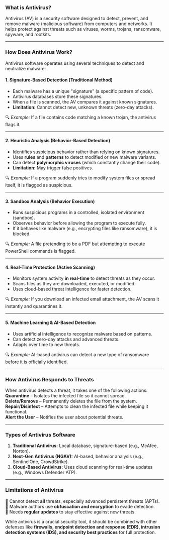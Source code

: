 ### **What is Antivirus?**  
Antivirus (AV) is a security software designed to detect, prevent, and remove malware (malicious software) from computers and networks. It helps protect against threats such as viruses, worms, trojans, ransomware, spyware, and rootkits.

---

### **How Does Antivirus Work?**  

Antivirus software operates using several techniques to detect and neutralize malware:

#### **1. Signature-Based Detection (Traditional Method)**
   - Each malware has a unique "signature" (a specific pattern of code).  
   - Antivirus databases store these signatures.  
   - When a file is scanned, the AV compares it against known signatures.  
   - **Limitation:** Cannot detect new, unknown threats (zero-day attacks).  

   🔍 *Example:* If a file contains code matching a known trojan, the antivirus flags it.  

---

#### **2. Heuristic Analysis (Behavior-Based Detection)**
   - Identifies suspicious behavior rather than relying on known signatures.  
   - Uses **rules** and **patterns** to detect modified or new malware variants.  
   - Can detect **polymorphic viruses** (which constantly change their code).  
   - **Limitation:** May trigger false positives.  

   🔍 *Example:* If a program suddenly tries to modify system files or spread itself, it is flagged as suspicious.  

---

#### **3. Sandbox Analysis (Behavior Execution)**
   - Runs suspicious programs in a controlled, isolated environment (sandbox).  
   - Observes behavior before allowing the program to execute fully.  
   - If it behaves like malware (e.g., encrypting files like ransomware), it is blocked.  

   🔍 *Example:* A file pretending to be a PDF but attempting to execute PowerShell commands is flagged.  

---

#### **4. Real-Time Protection (Active Scanning)**
   - Monitors system activity **in real-time** to detect threats as they occur.  
   - Scans files as they are downloaded, executed, or modified.  
   - Uses cloud-based threat intelligence for faster detection.  

   🔍 *Example:* If you download an infected email attachment, the AV scans it instantly and quarantines it.  

---

#### **5. Machine Learning & AI-Based Detection**
   - Uses artificial intelligence to recognize malware based on patterns.  
   - Can detect zero-day attacks and advanced threats.  
   - Adapts over time to new threats.  

   🔍 *Example:* AI-based antivirus can detect a new type of ransomware before it is officially identified.  

---

### **How Antivirus Responds to Threats**  
When antivirus detects a threat, it takes one of the following actions:  
 **Quarantine** – Isolates the infected file so it cannot spread.  
 **Delete/Remove** – Permanently deletes the file from the system.  
 **Repair/Disinfect** – Attempts to clean the infected file while keeping it functional.  
 **Alert the User** – Notifies the user about potential threats.  

---

### **Types of Antivirus Software**
1. **Traditional Antivirus:** Local database, signature-based (e.g., McAfee, Norton).  
2. **Next-Gen Antivirus (NGAV):** AI-based, behavior analysis (e.g., SentinelOne, CrowdStrike).  
3. **Cloud-Based Antivirus:** Uses cloud scanning for real-time updates (e.g., Windows Defender ATP).  

---

### **Limitations of Antivirus**
🔴 Cannot detect **all** threats, especially advanced persistent threats (APTs).  
🔴 Malware authors use **obfuscation and encryption** to evade detection.  
🔴 Needs **regular updates** to stay effective against new threats.  

While antivirus is a crucial security tool, it should be combined with other defenses like **firewalls, endpoint detection and response (EDR), intrusion detection systems (IDS), and security best practices** for full protection.  
